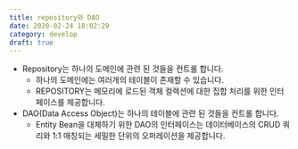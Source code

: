 ```yaml
---
title: repository와 DAO
date: 2020-02-24 18:02:29
category: develop
draft: true
---
```


- Repository는 하나의 도메인에 관련 된 것들을 컨트롤 합니다.
  - 하나의 도메인에는 여러개의 테이블이 존재할 수 있습니다.
  - REPOSITORY는 메모리에 로드된 객체 컬렉션에 대한 집합 처리를 위한 인터페이스를 제공합니다.
- DAO(Data Access Object)는 하나의 테이블에 관련 된 것들을 컨트롤 합니다.
  - Entity Bean을 대체하기 위한 DAO의 인터페이스는 데이터베이스의 CRUD 쿼리와 1:1 매칭되는 세밀한 단위의 오퍼레이션을 제공합니다.
